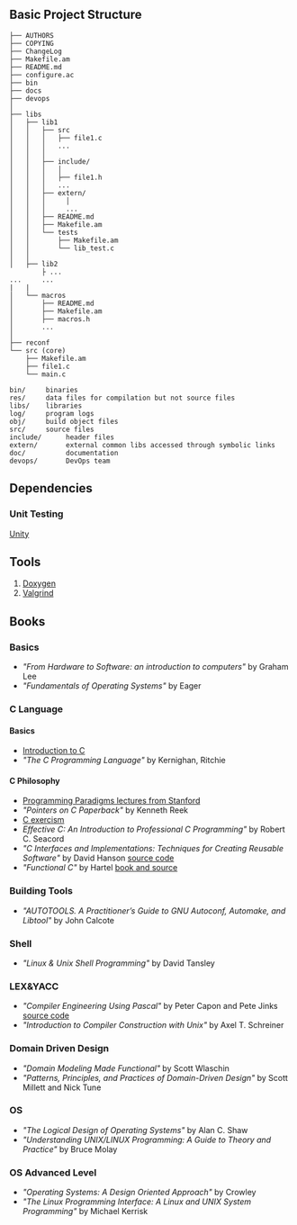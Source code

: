 ## Basic Project Structure

```
├── AUTHORS
├── COPYING
├── ChangeLog
├── Makefile.am
├── README.md
├── configure.ac
├── bin
├── docs
├── devops
│
├── libs
│   ├── lib1
│   │   ├── src
│   │   │   ├── file1.c
│   │   │   ...
│   │   │
│   │   ├── include/
│   │   │   │
│   │   │   ├── file1.h
│   │   │   ...
│   │   ├── extern/
│   │   │     │
│   │   │     ...
│   │   ├── README.md
│   │   ├── Makefile.am
│   │   └── tests
│   │       ├── Makefile.am
│   │       └── lib_test.c
│   │
│   ├── lib2
        ├ ...
...     ...
|   |
│   └── macros
│       ├── README.md
│       ├── Makefile.am
│       ├── macros.h
│       ...
│
├── reconf
└── src (core)
    ├── Makefile.am
    ├── file1.c
    └── main.c
```

```
bin/     binaries
res/     data files for compilation but not source files
libs/    libraries
log/     program logs
obj/     build object files
src/     source files
include/      header files
extern/       external common libs accessed through symbolic links
doc/          documentation
devops/       DevOps team
```

## Dependencies

### Unit Testing
[Unity](https://github.com/ThrowTheSwitch/Unity)

## Tools

1. [Doxygen](https://www.doxygen.nl/index.html)
2. [Valgrind](https://valgrind.org/)

## Books

### Basics

- _"From Hardware to Software: an introduction to computers"_ by Graham Lee
- _"Fundamentals of Operating Systems"_ by Eager

### C Language

#### Basics

- [Introduction to C](http://ix.cs.uoregon.edu/~norris/cis330books/ThinkingInC/Index.html)
- _"The C Programming Language"_ by Kernighan, Ritchie

#### C Philosophy

- [Programming Paradigms lectures from Stanford](https://www.youtube.com/watch?v=Ps8jOj7diA0&list=PL5BD86273FEF4DB0B)
- _"Pointers on C Paperback"_ by Kenneth Reek
- [C exercism](https://exercism.io/tracks/c)
- _Effective C: An Introduction to Professional C Programming"_ by Robert C. Seacord 
- _"C Interfaces and Implementations: Techniques for Creating Reusable Software"_ by David Hanson
  [source code](https://github.com/zlatozar/cii)
- _"Functional C"_ by Hartel
  [book and source](https://research.utwente.nl/en/publications/functional-c)

 
### Building Tools

- _"AUTOTOOLS. A Practitioner’s Guide to GNU Autoconf, Automake, and Libtool"_ by John Calcote

### Shell

- _"Linux & Unix Shell Programming"_ by David Tansley


### LEX&YACC

- _"Compiler Engineering Using Pascal"_ by Peter Capon and Pete Jinks 
  [source code](http://www.cs.man.ac.uk/~pjj/book.html)
- _"Introduction to Compiler Construction with Unix"_ by Axel T. Schreiner


### Domain Driven Design

- _"Domain Modeling Made Functional"_ by Scott Wlaschin
- _"Patterns, Principles, and Practices of Domain-Driven Design"_ by Scott Millett and Nick Tune


### OS

- _"The Logical Design of Operating Systems"_ by Alan C. Shaw 
- _"Understanding UNIX/LINUX Programming: A Guide to Theory and Practice"_ by Bruce Molay


### OS Advanced Level

- _"Operating Systems: A Design Oriented Approach"_ by Crowley
- _"The Linux Programming Interface: A Linux and UNIX System Programming"_ by Michael Kerrisk
